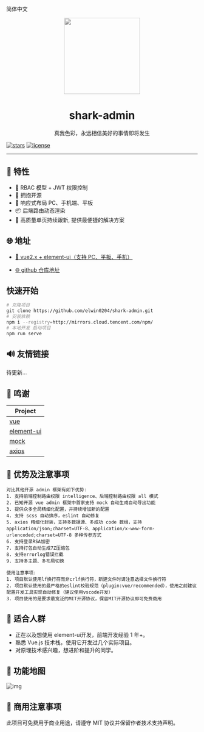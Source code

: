 <div style="filter: grayscale(100%)">

简体中文

<div align="center"><img width="200" src="https://fastly.jsdelivr.net/gh/elwin0204/image/logo/shark.png"/>
<h1> shark-admin</h1>

<p>真我色彩，永远相信美好的事情即将发生</p>
</div>

[![stars](https://img.shields.io/github/stars/elwin0204/shark-admin?style=flat-square&logo=GitHub)](https://github.com/elwin0204/shark-admin)
[![license](https://img.shields.io/github/license/elwin0204/shark-admin?style=flat-square)](https://en.wikipedia.org/wiki/MIT_License)

---

## 🎉 特性

- 💅 RBAC 模型 + JWT 权限控制
- 🥳 拥抱开源
- 🚀 响应式布局 PC、手机端、平板
- 📦️ 后端路由动态渲染
- 💪 高质量单页持续跟新, 提供最便捷的解决方案

## 🌐 地址

- [🎉 vue2.x + element-ui（支持 PC、平板、手机）](https:elwin0204.github.io/shark-admin)

- [🌐 github 仓库地址](https://github.com/elwin0204/shark-admin)

## 快速开始

```bash
# 克隆项目
git clone https://github.com/elwin0204/shark-admin.git
# 安装依赖
npm i --registry=http://mirrors.cloud.tencent.com/npm/
# 本地开发 启动项目
npm run serve
```

## 🔊 友情链接

待更新...

## 🎨 鸣谢

| Project                                                          |
| ---------------------------------------------------------------- |
| [vue](https://github.com/vuejs/vue)                              |
| [element-ui](https://github.com/ElemeFE/element)                 |
| [mock](https://github.com/nuysoft/Mock)                          |
| [axios](https://github.com/axios/axios)                          |

## 📌 优势及注意事项

```
对比其他开源 admin 框架有如下优势:
1. 支持前端控制路由权限 intelligence、后端控制路由权限 all 模式
2. 已知开源 vue admin 框架中首家支持 mock 自动生成自动导出功能
3. 提供众多全局精细化配置，并持续增加新的配置
4. 支持 scss 自动排序，eslint 自动修复
5. axios 精细化封装，支持多数据源、多成功 code 数组，支持 application/json;charset=UTF-8、application/x-www-form-urlencoded;charset=UTF-8 多种传参方式
6. 支持登录RSA加密
7. 支持打包自动生成7Z压缩包
8. 支持errorlog错误拦截
9. 支持多主题、多布局切换

使用注意事项:
1. 项目默认使用lf换行符而非crlf换行符，新建文件时请注意选择文件换行符
2. 项目默认使用的最严格的eslint校验规范（plugin:vue/recommended），使用之前建议配置开发工具实现自动修复（建议使用vscode开发）
3. 项目使用的是要求最宽泛的MIT开源协议，保留MIT开源协议即可免费商用

```

## 💚 适合人群

- 正在以及想使用 element-ui开发，前端开发经验 1 年+。
- 熟悉 Vue.js 技术栈，使用它开发过几个实际项目。
- 对原理技术感兴趣，想进阶和提升的同学。

## 🎉 功能地图

![img](https://fastly.jsdelivr.net/gh/elwin0204/image/vip/flow.drawio.png)

## 📄 商用注意事项

此项目可免费用于商业用途，请遵守 MIT 协议并保留作者技术支持声明。

</div>
